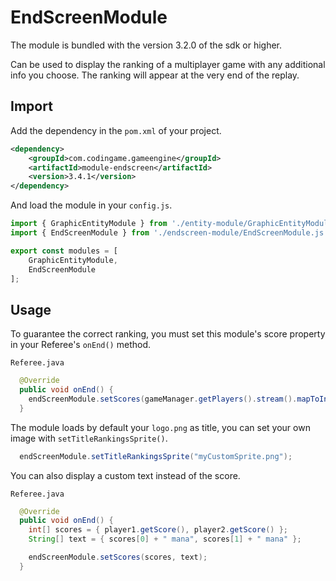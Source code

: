 # EndScreenModule

The module is bundled with the version 3.2.0 of the sdk or higher.

Can be used to display the ranking of a multiplayer game with any additional info you choose. The ranking will appear at the very end of the replay.

## Import

Add the dependency in the `pom.xml` of your project.
```xml
<dependency>
	<groupId>com.codingame.gameengine</groupId>
	<artifactId>module-endscreen</artifactId>
	<version>3.4.1</version>
</dependency>
```
And load the module in your `config.js`.
```javascript
import { GraphicEntityModule } from './entity-module/GraphicEntityModule.js';
import { EndScreenModule } from './endscreen-module/EndScreenModule.js';

export const modules = [
	GraphicEntityModule,
	EndScreenModule
];
```

## Usage

To guarantee the correct ranking, you must set this module's score property in your Referee's `onEnd()` method.

`Referee.java`
```java
  @Override
  public void onEnd() {
    endScreenModule.setScores(gameManager.getPlayers().stream().mapToInt(p -> p.getScore()).toArray());
  }
```

The module loads by default your `logo.png` as title, you can set your own image with `setTitleRankingsSprite()`.
```java
  endScreenModule.setTitleRankingsSprite("myCustomSprite.png");
```

You can also display a custom text instead of the score.

`Referee.java`
```java
  @Override
  public void onEnd() {
    int[] scores = { player1.getScore(), player2.getScore() };
    String[] text = { scores[0] + " mana", scores[1] + " mana" };

    endScreenModule.setScores(scores, text);
  }
```